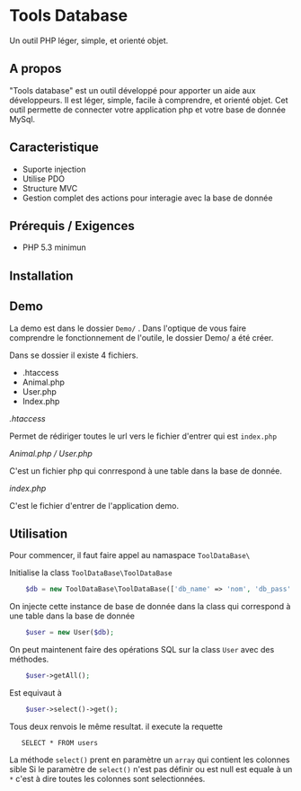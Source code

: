 Tools Database
==============

Un outil PHP léger, simple, et orienté objet.

A propos
--------

"Tools database" est un outil développé pour apporter un aide aux développeurs.
Il est léger, simple, facile à comprendre, et orienté objet. Cet outil permette de connecter votre application php et votre base de donnée MySql.


Caracteristique
---------------

- Suporte injection
- Utilise PDO
- Structure MVC
- Gestion complet des actions pour interagie avec la base de donnée

Prérequis / Exigences
---------------------

- PHP 5.3 minimun

Installation
------------

Demo
----

La demo est dans le dossier `Demo/` . Dans l'optique de vous faire comprendre le fonctionnement de l'outile,
le dossier Demo/ a été créer.

Dans se dossier il existe 4 fichiers.

- .htaccess
- Animal.php
- User.php
- Index.php

_.htaccess_

Permet de rédiriger toutes le url vers le fichier d'entrer qui est `index.php`

_Animal.php / User.php_

C'est un fichier php qui conrrespond à une table dans la base de donnée.

_index.php_

C'est le fichier d'entrer de l'application demo.

Utilisation
-------------

Pour commencer, il faut faire appel au namaspace `ToolDataBase\`

Initialise la class `ToolDataBase\ToolDataBase`

```php
    $db = new ToolDataBase\ToolDataBase(['db_name' => 'nom', 'db_pass' => 'mot de passe', 'db_host' => 'adress', 'db_user' => 'utilisateur'];);
```

On injecte cette instance de base de donnée dans la class qui correspond à une table dans la base de donnée

```php
    $user = new User($db);
```

On peut maintenent faire des opérations SQL sur la class `User` avec des méthodes. 
```php
    $user->getAll();
```
Est equivaut à 
```php
    $user->select()->get();
```

Tous deux renvois le même resultat. il execute la requette 
```mysql
   SELECT * FROM users
```

La méthode `select()` prent en paramètre un `array` qui contient les colonnes sible
Si le paramètre de `select()` n'est pas définir ou est null est equale à un `*` c'est à dire toutes les colonnes sont selectionnées.
